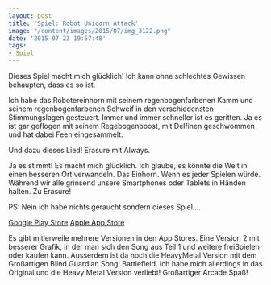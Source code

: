 ```yaml
---
layout: post
title: 'Spiel: Robot Unicorn Attack'
image: "/content/images/2015/07/img_3122.png"
date: '2015-07-23 19:57:48'
tags:
- Spiel
---
```


Dieses Spiel macht mich glücklich! Ich kann ohne schlechtes Gewissen behaupten, dass es so ist. 

Ich habe das Robotereinhorn mit seinem regenbogenfarbenen Kamm und seinem regenbogenfarbenen Schweif in den verschiedensten Stimmungslagen gesteuert. Immer und immer schneller ist es geritten. Ja es ist gar geflogen mit seinem Regebogenboost, mit Delfinen geschwommen und hat dabei Feen eingesammelt. 

Und dazu dieses Lied! Erasure mit Always.

Ja es stimmt! Es macht mich glücklich. Ich glaube, es könnte die Welt in einen besseren Ort verwandeln. Das Einhorn. Wenn es jeder Spielen würde. Während wir alle grinsend unsere Smartphones oder Tablets in Händen halten. Zu Erasure!

PS: Nein ich habe nichts geraucht sondern dieses Spiel....

<a href="https://play.google.com/store/apps/details?id=com.RobotUnicornAttack">Google Play Store</a>
<a href="https://itunes.apple.com/de/app/robot-unicorn-attack/id374791544?mt=8">Apple App Store</a>

Es gibt mitlerweile mehrere Versionen in den App Stores. Eine Version 2 mit besserer Grafik, in der man sich den Song aus Teil 1 und weitere freiSpielen oder kaufen kann. Ausserdem ist da noch die HeavyMetal Version mit dem Großartigen Blind Guardian Song: Battlefield. Ich habe mich allerdings in das Original und die Heavy Metal Version verliebt! Großartiger Arcade Spaß!